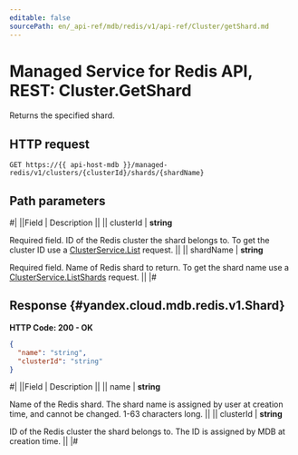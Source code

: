 ```yaml
---
editable: false
sourcePath: en/_api-ref/mdb/redis/v1/api-ref/Cluster/getShard.md
---
```


# Managed Service for Redis API, REST: Cluster.GetShard

Returns the specified shard.

## HTTP request

```
GET https://{{ api-host-mdb }}/managed-redis/v1/clusters/{clusterId}/shards/{shardName}
```

## Path parameters

#|
||Field | Description ||
|| clusterId | **string**

Required field. ID of the Redis cluster the shard belongs to.
To get the cluster ID use a [ClusterService.List](/docs/managed-redis/api-ref/Cluster/list#List) request. ||
|| shardName | **string**

Required field. Name of Redis shard to return.
To get the shard name use a [ClusterService.ListShards](/docs/managed-redis/api-ref/Cluster/listShards#ListShards) request. ||
|#

## Response {#yandex.cloud.mdb.redis.v1.Shard}

**HTTP Code: 200 - OK**

```json
{
  "name": "string",
  "clusterId": "string"
}
```

#|
||Field | Description ||
|| name | **string**

Name of the Redis shard. The shard name is assigned by user at creation time, and cannot be changed.
1-63 characters long. ||
|| clusterId | **string**

ID of the Redis cluster the shard belongs to. The ID is assigned by MDB at creation time. ||
|#